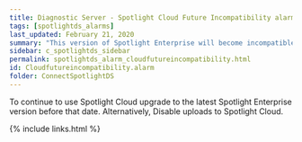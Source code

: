 ```yaml
---
title: ﻿Diagnostic Server - Spotlight Cloud Future Incompatibility alarm
tags: [spotlightds_alarms]
last_updated: February 21, 2020
summary: "This version of Spotlight Enterprise will become incompatible with Spotlight Cloud."
sidebar: c_spotlightds_sidebar
permalink: spotlightds_alarm_cloudfutureincompatibility.html
id: Cloudfutureincompatibility.alarm
folder: ConnectSpotlightDS
---
```



To continue to use Spotlight Cloud upgrade to the latest Spotlight Enterprise version before that date. Alternatively, Disable uploads to Spotlight Cloud.

{% include links.html %}
